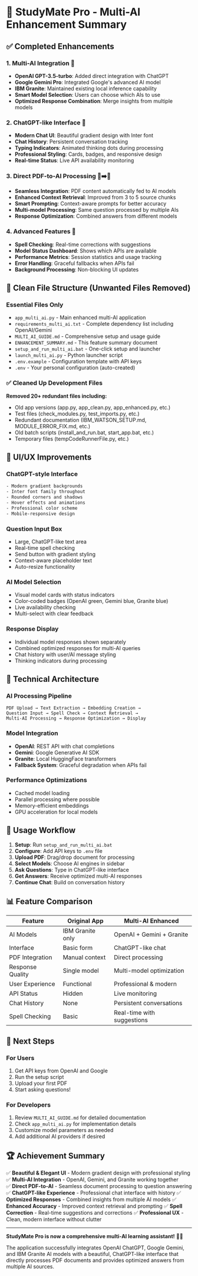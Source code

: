 # 🎉 StudyMate Pro - Multi-AI Enhancement Summary

## ✅ Completed Enhancements

### 1. Multi-AI Integration 🤖
- **OpenAI GPT-3.5-turbo**: Added direct integration with ChatGPT
- **Google Gemini Pro**: Integrated Google's advanced AI model  
- **IBM Granite**: Maintained existing local inference capability
- **Smart Model Selection**: Users can choose which AIs to use
- **Optimized Response Combination**: Merge insights from multiple models

### 2. ChatGPT-like Interface 💬
- **Modern Chat UI**: Beautiful gradient design with Inter font
- **Chat History**: Persistent conversation tracking
- **Typing Indicators**: Animated thinking dots during processing
- **Professional Styling**: Cards, badges, and responsive design
- **Real-time Status**: Live API availability monitoring

### 3. Direct PDF-to-AI Processing 📄➡️🧠
- **Seamless Integration**: PDF content automatically fed to AI models
- **Enhanced Context Retrieval**: Improved from 3 to 5 source chunks
- **Smart Prompting**: Context-aware prompts for better accuracy
- **Multi-model Processing**: Same question processed by multiple AIs
- **Response Optimization**: Combined answers from different models

### 4. Advanced Features 🚀
- **Spell Checking**: Real-time corrections with suggestions
- **Model Status Dashboard**: Shows which APIs are available
- **Performance Metrics**: Session statistics and usage tracking
- **Error Handling**: Graceful fallbacks when APIs fail
- **Background Processing**: Non-blocking UI updates

## 📁 Clean File Structure (Unwanted Files Removed)

### Essential Files Only
- `app_multi_ai.py` - Main enhanced multi-AI application
- `requirements_multi_ai.txt` - Complete dependency list including OpenAI/Gemini
- `MULTI_AI_GUIDE.md` - Comprehensive setup and usage guide
- `ENHANCEMENT_SUMMARY.md` - This feature summary document
- `setup_and_run_multi_ai.bat` - One-click setup and launcher
- `launch_multi_ai.py` - Python launcher script
- `.env.example` - Configuration template with API keys
- `.env` - Your personal configuration (auto-created)

### ✅ Cleaned Up Development Files
**Removed 20+ redundant files including:**
- Old app versions (app.py, app_clean.py, app_enhanced.py, etc.)
- Test files (check_modules.py, test_imports.py, etc.)
- Redundant documentation (IBM_WATSON_SETUP.md, MODULE_ERROR_FIX.md, etc.)
- Old batch scripts (install_and_run.bat, start_app.bat, etc.)
- Temporary files (tempCodeRunnerFile.py, etc.)

## 🎨 UI/UX Improvements

### ChatGPT-style Interface
```css
- Modern gradient backgrounds
- Inter font family throughout
- Rounded corners and shadows
- Hover effects and animations
- Professional color scheme
- Mobile-responsive design
```

### Question Input Box
- Large, ChatGPT-like text area
- Real-time spell checking
- Send button with gradient styling
- Context-aware placeholder text
- Auto-resize functionality

### AI Model Selection
- Visual model cards with status indicators
- Color-coded badges (OpenAI green, Gemini blue, Granite blue)
- Live availability checking
- Multi-select with clear feedback

### Response Display
- Individual model responses shown separately
- Combined optimized responses for multi-AI queries
- Chat history with user/AI message styling
- Thinking indicators during processing

## 🔧 Technical Architecture

### AI Processing Pipeline
```
PDF Upload → Text Extraction → Embedding Creation → 
Question Input → Spell Check → Context Retrieval → 
Multi-AI Processing → Response Optimization → Display
```

### Model Integration
- **OpenAI**: REST API with chat completions
- **Gemini**: Google Generative AI SDK
- **Granite**: Local HuggingFace transformers
- **Fallback System**: Graceful degradation when APIs fail

### Performance Optimizations
- Cached model loading
- Parallel processing where possible
- Memory-efficient embeddings
- GPU acceleration for local models

## 🚀 Usage Workflow

1. **Setup**: Run `setup_and_run_multi_ai.bat`
2. **Configure**: Add API keys to `.env` file
3. **Upload PDF**: Drag/drop document for processing
4. **Select Models**: Choose AI engines in sidebar
5. **Ask Questions**: Type in ChatGPT-like interface
6. **Get Answers**: Receive optimized multi-AI responses
7. **Continue Chat**: Build on conversation history

## 📊 Feature Comparison

| Feature | Original App | Multi-AI Enhanced |
|---------|-------------|-------------------|
| AI Models | IBM Granite only | OpenAI + Gemini + Granite |
| Interface | Basic form | ChatGPT-like chat |
| PDF Integration | Manual context | Direct processing |
| Response Quality | Single model | Multi-model optimization |
| User Experience | Functional | Professional & modern |
| API Status | Hidden | Live monitoring |
| Chat History | None | Persistent conversations |
| Spell Checking | Basic | Real-time with suggestions |

## 🎯 Next Steps

### For Users
1. Get API keys from OpenAI and Google
2. Run the setup script
3. Upload your first PDF
4. Start asking questions!

### For Developers
1. Review `MULTI_AI_GUIDE.md` for detailed documentation
2. Check `app_multi_ai.py` for implementation details
3. Customize model parameters as needed
4. Add additional AI providers if desired

## 🏆 Achievement Summary

✅ **Beautiful & Elegant UI** - Modern gradient design with professional styling
✅ **Multi-AI Integration** - OpenAI, Gemini, and Granite working together  
✅ **Direct PDF-to-AI** - Seamless document processing to question answering
✅ **ChatGPT-like Experience** - Professional chat interface with history
✅ **Optimized Responses** - Combined insights from multiple AI models
✅ **Enhanced Accuracy** - Improved context retrieval and prompting
✅ **Spell Correction** - Real-time suggestions and corrections
✅ **Professional UX** - Clean, modern interface without clutter

---

**StudyMate Pro is now a comprehensive multi-AI learning assistant!** 🧠✨

The application successfully integrates OpenAI ChatGPT, Google Gemini, and IBM Granite AI models with a beautiful, ChatGPT-like interface that directly processes PDF documents and provides optimized answers from multiple AI sources.

